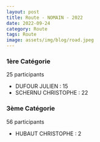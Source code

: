 ```yaml
---
layout: post
title: Route - NOMAIN - 2022
date: 2022-09-24
category: Route
tags: Route
image: assets/img/blog/road.jpeg
---
```


### 1ère Catégorie
25 participants
- DUFOUR JULIEN : 15
- SCHERNU CHRISTOPHE : 22

### 3ème Catégorie
56 participants
- HUBAUT CHRISTOPHE : 2
